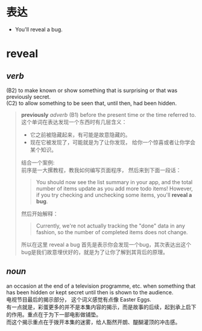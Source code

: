 # 表达  
- You'll reveal a bug.  


# reveal   
## _verb_
(B2) to make known or show something that is surprising or that was previously secret.  
(C2) to allow something to be seen that, until then, had been hidden.  
> **previously** _adverb_ (B1) before the present time or the time referred to.  
> 这个单词在表达发现一个东西时有几层含义：  
> - 它之前被隐藏起来，有可能是故意隐藏的。
> - 现在它被发现了，可能就是为了让你发现， 给你一个惊喜或者让你学会某个知识。 
>   
> 结合一个案例:  
> 前序是一大摞教程，教我如何编写页面程序， 然后来到下面一段话：  
> > You should now see the list summary in your app, and the total number of items update as you add more todo items! 
> > However, if you try checking and unchecking some items, you'll **reveal a bug**.  
> 
> 然后开始解释：   
> > Currently, we're not actually tracking the "done" data in any fashion, so the number of completed items does not change.  
> 
> 所以在这里 reveal a bug 首先是表示你会发现一个bug，其次表达出这个bug是我们故意埋伏好的，就是为了让你了解到其背后的原理。

## _noun_  
an occasion at the end of a television programme, etc. when something that has been hidden or kept secret until then is shown to the audience.  
电视节目最后的揭示部分， 这个词义感觉有点像 Easter Eggs.  
有一点就是，彩蛋更多的并不是本集内容的揭示，而是故事的后续，起到承上启下的作用。重点在于为下一部电影做铺垫。  
而这个揭示重点在于拨开本集的迷雾，给人豁然开朗、醍醐灌顶的冲击感。

